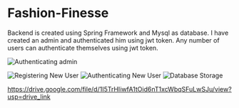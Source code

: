 # Fashion-Finesse
Backend is created using Spring Framework and Mysql as database.
I have created an admin and authenticated him using jwt token.
Any number of users can authenticate themselves using jwt token.

![Authenticating admin](https://github.com/KrishnayMishra/Fashion-Finesse/assets/86675294/5330ba2f-f7ef-42cc-afce-18f2ddd44cff)

![Registering New User](https://github.com/KrishnayMishra/Fashion-Finesse/assets/86675294/7471d72f-8e78-4bdc-982b-6ed513508b31)
![Authenticating New User](https://github.com/KrishnayMishra/Fashion-Finesse/assets/86675294/01cf2997-4677-4a07-b08e-4729e1c1042b)
![Database Storage](https://github.com/KrishnayMishra/Fashion-Finesse/assets/86675294/56d0b71d-b580-4e28-af21-8e2782a14f21)

https://drive.google.com/file/d/1I5TrHIiwfA1tOid6nT1xcWbqSFuLwSJu/view?usp=drive_link

